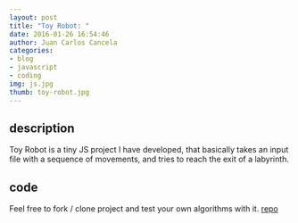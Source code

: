 ```yaml
---
layout: post
title: "Toy Robot: "
date: 2016-01-26 16:54:46
author: Juan Carlos Cancela
categories: 
- blog
- javascript
- coding
img: js.jpg
thumb: toy-robot.jpg
---
```


## description

Toy Robot is a tiny JS project I have developed, that basically takes an input file with a sequence of movements, and tries to reach the exit of a labyrinth. 


## code

Feel free to fork / clone project and test your own algorithms with it. [repo](https://github.com/juancancela/toy-robot)

